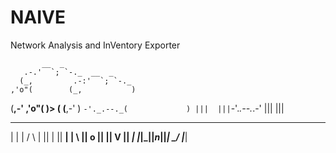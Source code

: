 # NAIVE
Network Analysis and InVentory Exporter

           __  _
       .-.'  `; `-._  __  _
      (_,         .-:'  `; `-._
    ,'o"(        (_,           )
   (__,-'      ,'o"(            )>
      (       (__,-'            )
       `-'._.--._(             )
          |||  |||`-'._.--._.-'
                     |||  |||                     
 _  _   _   _  _ _  ___ 
| \| | / \ | || | || __|
| \\ || o || || V || _| 
|_|\_||_n_||_| \_/ |___|
                        
